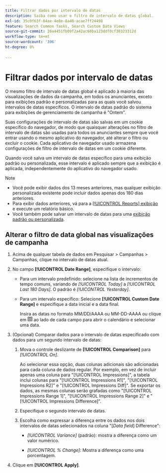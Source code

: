 ```yaml
---
title: Filtrar dados por intervalo de datas
description: Saiba como usar o filtro de intervalo de datas global.
exl-id: 35c0f63f-84ae-4e8e-8a48-acae7ff24498
feature: Search Common Tasks, Search Custom Data Views
source-git-commit: 26a4451fb09f2a42ac60ba123ddf0cf38323312d
workflow-type: tm+mt
source-wordcount: '396'
ht-degree: 0%

---
```


# Filtrar dados por intervalo de datas

O mesmo filtro de intervalo de datas global é aplicado à maioria das visualizações de dados da campanha, em todos os anunciantes, exceto para exibições padrão e personalizadas para as quais você salvou intervalos de datas específicos. O intervalo de datas padrão do sistema para exibições de gerenciamento de campanha é &quot;Ontem&quot;.

Suas configurações de intervalo de datas são salvas em um cookie específico do navegador, de modo que quaisquer alterações no filtro de intervalo de datas são usadas para todos os anunciantes sempre que você entrar usando o mesmo aplicativo do navegador, até alterar o filtro ou excluir o cookie. Cada aplicativo de navegador usado armazena configurações de filtro de intervalo de datas em um cookie diferente.

Quando você salva um intervalo de datas específico para uma exibição padrão ou personalizada, esse intervalo é aplicado sempre que a exibição é aplicada, independentemente do aplicativo do navegador usado.

>[!NOTE]
>
>* Você pode exibir dados dos 13 meses anteriores, mas qualquer exibição personalizada existente pode incluir dados apenas dos 180 dias anteriores.
>* Para exibir dados anteriores, vá para a [[!UICONTROL Reports] exibição](/help/search-social-commerce/reports/management/basic-advanced/basic-advanced-report-about.md) e execute um relatório básico.
>* Você também pode salvar um intervalo de datas para uma [exibição padrão ou personalizada](/help/search-social-commerce/common-tasks/data-views/custom-default-views-manage.md).

## Alterar o filtro de data global nas visualizações de campanha

1. Acima de qualquer tabela de dados em Pesquisar \> Campanhas \> Campanhas, clique no intervalo de datas atual.

1. No campo **[!UICONTROL Date Range]**, especifique o intervalo:

   * Para um intervalo predefinido: selecione na lista de incrementos de tempo comuns, variando de *[!UICONTROL Today]* a *[!UICONTROL Last 180 Days]*. O padrão é *[!UICONTROL Yesterday]*.

   * Para um intervalo específico: Selecione **[!UICONTROL Custom Date Range]** e especifique a data inicial e a data final.

     Insira as datas no formato MM/DD/AAAA ou MM-DD-AAAA ou clique em ![Ícone do calendário](/help/search-social-commerce/assets/calendar.png "Ícone do calendário") ao lado de cada campo para abrir o calendário e selecionar uma data.

1. (Opcional) Comparar dados para o intervalo de datas especificado com dados para um segundo intervalo de datas:

   1. Mova o controle deslizante de **[!UICONTROL Comparison]** para *[!UICONTROL On]*.

      Ao selecionar essa opção, duas colunas adicionais são adicionadas para cada coluna de dados regular. Por exemplo, em vez de incluir apenas uma coluna para &quot;[!UICONTROL Impressions]&quot;, a tabela inclui colunas para &quot;[!UICONTROL Impressions R1]&quot;, &quot;[!UICONTROL Impressions R2]&quot; e &quot;[!UICONTROL Impressions Diff]&quot;.  Se exportar os dados, as mesmas colunas serão grafadas como &quot;[!UICONTROL Impressions Range 1]&quot;, &quot;[!UICONTROL Impressions Range 2]&quot; e &quot;[!UICONTROL Impressions Difference]&quot;.

   1. Especifique o segundo intervalo de datas.

   1. Escolha como expressar a diferença entre os dados nos dois intervalos de datas selecionados na coluna &quot;\[_Data field_\] Difference&quot;:

      * *[!UICONTROL Variance]* (padrão): mostra a diferença como um valor numérico.

      * *[!UICONTROL % Change]:* Mostra a diferença como uma porcentagem.

1. Clique em **[!UICONTROL Apply]**.
